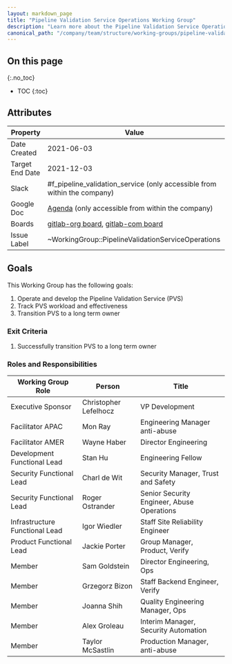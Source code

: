 ```yaml
---
layout: markdown_page
title: "Pipeline Validation Service Operations Working Group"
description: "Learn more about the Pipeline Validation Service Operations Working Group attributes, goals, roles and responsibilities."
canonical_path: "/company/team/structure/working-groups/pipeline-validation-service-operations/"
---
```


## On this page
{:.no_toc}

- TOC
{:toc}

## Attributes

| Property        | Value           |
|-----------------|-----------------|
| Date Created    | 2021-06-03 |
| Target End Date | 2021-12-03 |
| Slack           | #f_pipeline_validation_service (only accessible from within the company) |
| Google Doc      | [Agenda](https://docs.google.com/document/d/19-2QG0yXDt2p9vKLLxwrmqgBezk1Li7Zd6iTh-hotso/edit) (only accessible from within the company) |
| Boards           | [gitlab-org board](https://gitlab.com/groups/gitlab-org/-/boards/2844965), [gitlab-com board](https://gitlab.com/groups/gitlab-com/-/boards/2844954) |
| Issue Label | ~WorkingGroup::PipelineValidationServiceOperations  |

## Goals

This Working Group has the following goals:

1. Operate and develop the Pipeline Validation Service (PVS) 
1. Track PVS workload and effectiveness
1. Transition PVS to a long term owner


### Exit Criteria 

1. Successfully transition PVS to a long term owner

### Roles and Responsibilities

| Working Group Role    | Person                | Title                          |
|-----------------------|-----------------------|--------------------------------|
| Executive Sponsor     | Christopher Lefelhocz | VP Development            |
| Facilitator APAC        | Mon Ray       | Engineering Manager anti-abuse |
| Facilitator AMER       | Wayne Haber        | Director Engineering |
| Development Functional Lead  | Stan Hu | Engineering Fellow |
| Security Functional Lead   | Charl de Wit | Security Manager, Trust and Safety |
| Security Functional Lead   | Roger Ostrander | Senior Security Engineer, Abuse Operations |
| Infrastructure Functional Lead  | Igor Wiedler | Staff Site Reliability Engineer |
| Product Functional Lead  | Jackie Porter | Group Manager, Product, Verify |
| Member | Sam Goldstein | Director Engineering, Ops |
| Member | Grzegorz Bizon | Staff Backend Engineer, Verify |
| Member | Joanna Shih | Quality Engineering Manager, Ops |
| Member | Alex Groleau | Interim Manager, Security Automation |
| Member | Taylor McSastlin | Production Manager, anti-abuse |
